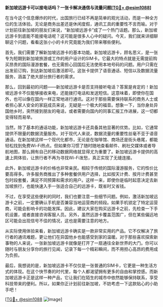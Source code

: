 **新加坡远游卡可以接电话吗？一张卡解决通信与流量问题[[TG💪+ @esim1088](https://t.me/s/esim1088)]**

在当今这个信息爆炸的时代，出国旅行已经不再是简单的观光活动，而是一种全方位的生活体验。无论是商务出差还是休闲度假，通讯工具的重要性不言而喻。对于计划前往新加坡的朋友们来说，“新加坡远游卡”成了一个热门话题。那么，新加坡远游卡到底能不能接电话呢？这可能是很多人心中的疑问。今天，我们就来详细聊聊这个问题，看看这张小小的卡片究竟能为我们带来哪些便利。

首先，我们需要了解新加坡远游卡的基本功能。新加坡远游卡，顾名思义，是一张专为短期到新加坡旅游或工作的用户设计的SIM卡。它最大的特点就是无需提前购买昂贵的国际漫游套餐，也无需担心回国后无法使用本地号码的问题。用户只需在出发前订购，到达新加坡后激活即可。这张卡提供了语音通话、短信以及数据流量服务，涵盖了绝大部分旅行者的需求。

那么，回到最初的问题——新加坡远游卡是否支持接听电话？答案是肯定的！新加坡远游卡不仅能够接收来电，还能拨打电话和发送短信。这意味着，即使你在国外，也可以像在国内一样正常地进行通讯。这对于那些需要保持联系的商务人士或者担心家人安全的家庭成员来说，无疑是一个极大的福音。想象一下，当你身处异国他乡时，突然接到朋友的电话，或者需要向国内的同事汇报工作进展，这一切都变得轻而易举。

当然，除了基本的通话功能，新加坡远游卡还具备其他显著的优势。比如，它通常提供不限量的数据流量服务。对于现代人来说，数据流量的重要性丝毫不亚于语音通话。在新加坡这样一个现代化都市，无论是在咖啡馆、商场还是街头巷尾，都能轻松找到免费Wi-Fi热点。但如果你习惯了随时随地查看邮件、刷社交媒体或者导航地图，那么拥有自己的移动数据网络就显得尤为重要了。新加坡远游卡提供的高速上网体验，让旅行者不再为寻找Wi-Fi发愁，真正实现了无缝连接。

此外，新加坡远游卡的价格也非常亲民。相较于传统的国际漫游服务，它的性价比要高得多。许多服务商推出了多种套餐供用户选择，比如按天计费、按月计费甚至包时段套餐，满足不同预算和需求的用户。这样一来，即使你是临时起意决定去新加坡旅行，也能快速入手一张适合自己的远游卡，既省时又省钱。

不过，在享受这些便利的同时，我们也要注意一些细节问题。例如，激活新加坡远游卡之前，一定要确认手机是否兼容当地运营商的频段。如果手机锁定了特定运营商，可能会影响卡的功能发挥。因此，建议大家在购买远游卡之前，先检查一下手机设置，或者直接咨询客服人员。另外，虽然远游卡覆盖范围广，但在某些偏远地区可能会出现信号不佳的情况，这也是需要注意的地方。

从实际使用体验来看，新加坡远游卡确实是一款非常实用的产品。它不仅解决了旅行者的通讯难题，更让他们在异国他乡也能感受到家的温暖。对于那些喜欢探索新事物的人来说，一张新加坡远游卡就像是打开了一扇通往全新世界的大门。你可以随时与朋友分享你的旅行见闻，记录下每一个精彩瞬间，而不用担心高昂的费用成为负担。

最后，我想说的是，新加坡远游卡不仅仅是一张普通的SIM卡，它更是一种生活方式的体现。在这个快节奏的时代里，每个人都渴望拥有更多的自由和掌控感。而新加坡远游卡正是这样一种产品，它让我们在陌生的城市中依然能够保持联系，享受科技带来的便利。所以，如果你正计划前往新加坡，不妨考虑一下这款贴心的小助手吧！

[[TG💪+ @esim1088](https://t.me/s/esim1088) ![Image](https://i.postimg.cc/4NQfJmqS/Snipaste-2025-05-13-00-14-12.png)]
